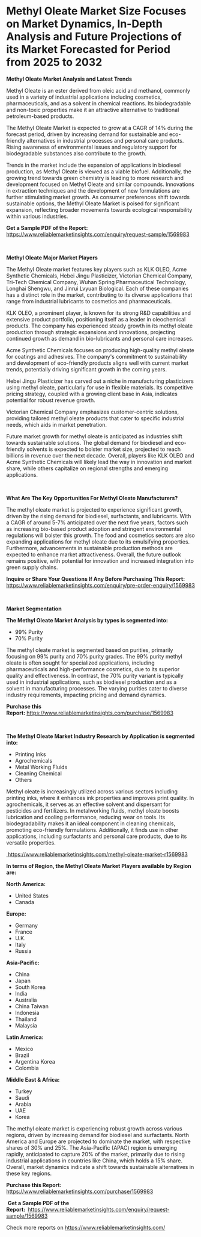 <p><h1>Methyl Oleate Market Size Focuses on Market Dynamics, In-Depth Analysis and Future Projections of its Market Forecasted for Period from 2025 to 2032</h1></p><p><strong>Methyl Oleate Market Analysis and Latest Trends</strong></p>
<p><p>Methyl Oleate is an ester derived from oleic acid and methanol, commonly used in a variety of industrial applications including cosmetics, pharmaceuticals, and as a solvent in chemical reactions. Its biodegradable and non-toxic properties make it an attractive alternative to traditional petroleum-based products. </p><p>The Methyl Oleate Market is expected to grow at a CAGR of 14% during the forecast period, driven by increasing demand for sustainable and eco-friendly alternatives in industrial processes and personal care products. Rising awareness of environmental issues and regulatory support for biodegradable substances also contribute to the growth. </p><p>Trends in the market include the expansion of applications in biodiesel production, as Methyl Oleate is viewed as a viable biofuel. Additionally, the growing trend towards green chemistry is leading to more research and development focused on Methyl Oleate and similar compounds. Innovations in extraction techniques and the development of new formulations are further stimulating market growth. As consumer preferences shift towards sustainable options, the Methyl Oleate Market is poised for significant expansion, reflecting broader movements towards ecological responsibility within various industries.</p></p>
<p><strong>Get a Sample PDF of the Report:&nbsp;</strong> <a href="https://www.reliablemarketinsights.com/enquiry/request-sample/1569983?utm_campaign=3507&utm_medium=2&utm_source=Github&utm_content=ia&utm_term=25032025&utm_id=methyl-oleate">https://www.reliablemarketinsights.com/enquiry/request-sample/1569983</a></p>
<p>&nbsp;</p>
<p><strong>Methyl Oleate Major Market Players</strong></p>
<p><p>The Methyl Oleate market features key players such as KLK OLEO, Acme Synthetic Chemicals, Hebei Jingu Plasticizer, Victorian Chemical Company, Tri-Tech Chemical Company, Wuhan Spring Pharmaceutical Technology, Longhai Shengwu, and Jinrui Lvyuan Biological. Each of these companies has a distinct role in the market, contributing to its diverse applications that range from industrial lubricants to cosmetics and pharmaceuticals.</p><p>KLK OLEO, a prominent player, is known for its strong R&D capabilities and extensive product portfolio, positioning itself as a leader in oleochemical products. The company has experienced steady growth in its methyl oleate production through strategic expansions and innovations, projecting continued growth as demand in bio-lubricants and personal care increases.</p><p>Acme Synthetic Chemicals focuses on producing high-quality methyl oleate for coatings and adhesives. The company's commitment to sustainability and development of eco-friendly products aligns well with current market trends, potentially driving significant growth in the coming years.</p><p>Hebei Jingu Plasticizer has carved out a niche in manufacturing plasticizers using methyl oleate, particularly for use in flexible materials. Its competitive pricing strategy, coupled with a growing client base in Asia, indicates potential for robust revenue growth.</p><p>Victorian Chemical Company emphasizes customer-centric solutions, providing tailored methyl oleate products that cater to specific industrial needs, which aids in market penetration.</p><p>Future market growth for methyl oleate is anticipated as industries shift towards sustainable solutions. The global demand for biodiesel and eco-friendly solvents is expected to bolster market size, projected to reach billions in revenue over the next decade. Overall, players like KLK OLEO and Acme Synthetic Chemicals will likely lead the way in innovation and market share, while others capitalize on regional strengths and emerging applications.</p></p>
<p>&nbsp;</p>
<p><strong>What Are The Key Opportunities For Methyl Oleate Manufacturers?</strong></p>
<p><p>The methyl oleate market is projected to experience significant growth, driven by the rising demand for biodiesel, surfactants, and lubricants. With a CAGR of around 5-7% anticipated over the next five years, factors such as increasing bio-based product adoption and stringent environmental regulations will bolster this growth. The food and cosmetics sectors are also expanding applications for methyl oleate due to its emulsifying properties. Furthermore, advancements in sustainable production methods are expected to enhance market attractiveness. Overall, the future outlook remains positive, with potential for innovation and increased integration into green supply chains.</p></p>
<p><strong>Inquire or Share Your Questions If Any Before Purchasing This Report:</strong> <a href="https://www.reliablemarketinsights.com/enquiry/pre-order-enquiry/1569983?utm_campaign=3507&utm_medium=2&utm_source=Github&utm_content=ia&utm_term=25032025&utm_id=methyl-oleate">https://www.reliablemarketinsights.com/enquiry/pre-order-enquiry/1569983</a></p>
<p>&nbsp;</p>
<p><strong>Market Segmentation</strong></p>
<p><strong>The Methyl Oleate Market Analysis by types is segmented into:</strong></p>
<p><ul><li>99% Purity</li><li>70% Purity</li></ul></p>
<p><p>The methyl oleate market is segmented based on purities, primarily focusing on 99% purity and 70% purity grades. The 99% purity methyl oleate is often sought for specialized applications, including pharmaceuticals and high-performance cosmetics, due to its superior quality and effectiveness. In contrast, the 70% purity variant is typically used in industrial applications, such as biodiesel production and as a solvent in manufacturing processes. The varying purities cater to diverse industry requirements, impacting pricing and demand dynamics.</p></p>
<p><strong>Purchase this Report:&nbsp;</strong><a href="https://www.reliablemarketinsights.com/purchase/1569983?utm_campaign=3507&utm_medium=2&utm_source=Github&utm_content=ia&utm_term=25032025&utm_id=methyl-oleate">https://www.reliablemarketinsights.com/purchase/1569983</a></p>
<p>&nbsp;</p>
<p><strong>The Methyl Oleate Market Industry Research by Application is segmented into:</strong></p>
<p><ul><li>Printing Inks</li><li>Agrochemicals</li><li>Metal Working Fluids</li><li>Cleaning Chemical</li><li>Others</li></ul></p>
<p><p>Methyl oleate is increasingly utilized across various sectors including printing inks, where it enhances ink properties and improves print quality. In agrochemicals, it serves as an effective solvent and dispersant for pesticides and fertilizers. In metalworking fluids, methyl oleate boosts lubrication and cooling performance, reducing wear on tools. Its biodegradability makes it an ideal component in cleaning chemicals, promoting eco-friendly formulations. Additionally, it finds use in other applications, including surfactants and personal care products, due to its versatile properties.</p></p>
<p><a href="https://www.reliablemarketinsights.com/methyl-oleate-market-r1569983?utm_campaign=3507&utm_medium=2&utm_source=Github&utm_content=ia&utm_term=25032025&utm_id=methyl-oleate">&nbsp;https://www.reliablemarketinsights.com/methyl-oleate-market-r1569983</a></p>
<p><strong>In terms of Region, the Methyl Oleate Market Players available by Region are:</strong></p>
<p>
    <p> <strong> North America: </strong>
        <ul>
            <li>United States</li>
            <li>Canada</li>
        </ul>
        </p> 
    <p> <strong> Europe: </strong>
        <ul>
            <li>Germany</li>
            <li>France</li>
            <li>U.K.</li>
            <li>Italy</li>
            <li>Russia</li>
        </ul>
        </p> 
    <p> <strong> Asia-Pacific: </strong>
        <ul>
            <li>China</li>
            <li>Japan</li>
            <li>South Korea</li>
            <li>India</li>
            <li>Australia</li>
            <li>China Taiwan</li>
            <li>Indonesia</li>
            <li>Thailand</li>
            <li>Malaysia</li>
        </ul>
        </p> 
    <p> <strong> Latin America: </strong>
        <ul>
            <li>Mexico</li>
            <li>Brazil</li>
            <li>Argentina Korea</li>
            <li>Colombia</li>
        </ul>
        </p> 
    <p> <strong> Middle East & Africa: </strong>
        <ul>
            <li>Turkey</li>
            <li>Saudi</li>
            <li>Arabia</li>
            <li>UAE</li>
            <li>Korea</li>
        </ul>
    </p>
    </p>
<p><p>The methyl oleate market is experiencing robust growth across various regions, driven by increasing demand for biodiesel and surfactants. North America and Europe are projected to dominate the market, with respective shares of 30% and 25%. The Asia-Pacific (APAC) region is emerging rapidly, anticipated to capture 20% of the market, primarily due to rising industrial applications in countries like China, which holds a 15% share. Overall, market dynamics indicate a shift towards sustainable alternatives in these key regions.</p></p>
<p><strong>Purchase this Report: </strong><a href="https://www.reliablemarketinsights.com/purchase/1569983?utm_campaign=3507&utm_medium=2&utm_source=Github&utm_content=ia&utm_term=25032025&utm_id=methyl-oleate">https://www.reliablemarketinsights.com/purchase/1569983</a></p>
<p>&nbsp;<strong>Get a Sample PDF of the Report:&nbsp;&nbsp;</strong><a href="https://www.reliablemarketinsights.com/enquiry/request-sample/1569983?utm_campaign=3507&utm_medium=2&utm_source=Github&utm_content=ia&utm_term=25032025&utm_id=methyl-oleate">https://www.reliablemarketinsights.com/enquiry/request-sample/1569983</a></p>
<p><strong></strong></p>
<p>Check more reports on <a href="https://www.reliablemarketinsights.com/?utm_campaign=3507&utm_medium=2&utm_source=Github&utm_content=ia&utm_term=25032025&utm_id=methyl-oleate">https://www.reliablemarketinsights.com/</a></p>